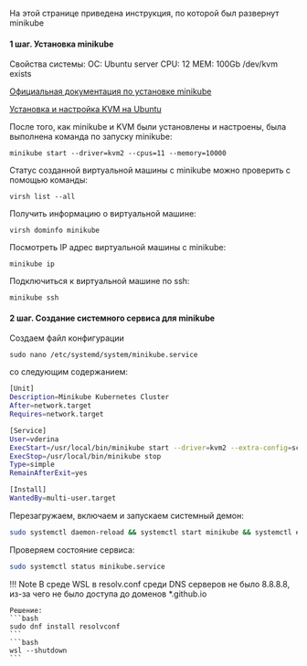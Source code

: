 На этой странице приведена инструкция, по которой был развернут minikube

#### 1 шаг. Установка minikube

Свойства системы:
ОС: Ubuntu server
CPU: 12
MEM: 100Gb
/dev/kvm exists

[Официальная документация по установке minikube](https://kubernetes.io/ru/docs/tasks/tools/install-minikube/)

[Установка и настройка KVM на Ubuntu](https://help.ubuntu.com/community/KVM/Installation)

После того, как minikube и KVM были установлены и настроены, была выполнена команда по запуску minikube:

```
minikube start --driver=kvm2 --cpus=11 --memory=10000
```

Статус созданной виртуальной машины с minikube можно проверить с помощью команды:

```
virsh list --all
```

Получить информацию о виртуальной машине:

```
virsh dominfo minikube
```
Посмотреть IP адрес виртуальной машины с minikube:
```
minikube ip
```
Подключиться к виртуальной машине по ssh:
```
minikube ssh
```

#### 2 шаг. Создание системного сервиса для minikube

Создаем файл конфигурации
```
sudo nano /etc/systemd/system/minikube.service
```
со следующим содержанием:
```bash
[Unit]
Description=Minikube Kubernetes Cluster
After=network.target
Requires=network.target

[Service]
User=vderina
ExecStart=/usr/local/bin/minikube start --driver=kvm2 --extra-config=scheduler.bind-address=<node-ip> --extra-config=controller-manager.bind-address=<node-ip>
ExecStop=/usr/local/bin/minikube stop
Type=simple
RemainAfterExit=yes

[Install]
WantedBy=multi-user.target
```
Перезагружаем, включаем и запускаем системный демон:

```bash
sudo systemctl daemon-reload && systemctl start minikube && systemctl enable minikube
```
Проверяем состояние сервиса:
```bash
sudo systemctl status minikube.service
```
!!! Note
    В среде WSL в resolv.conf среди DNS серверов не было 8.8.8.8, из-за чего не было доступа до доменов *.github.io
    
    Решение: 
    ```bash
    sudo dnf install resolvconf
    ```
    ```bash
    wsl --shutdown
    ```